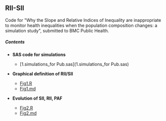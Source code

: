 ## RII-SII
Code for "Why the Slope and Relative Indices of Inequality are inappropriate to monitor health inequalities when the population composition changes: a simulation study", submitted to BMC Public Health.

##### Contents

* **SAS code for simulations**
  * [1.simulations_for Pub.sas](1.simulations_for Pub.sas)

* **Graphical definition of RII/SII**
  * [Fig1.R](Fig1.R)
  * [Fig1.md](Fig1.md)

* **Evolution of SII, RII, PAF**
  * [Fig2.R](Fig2.R)
  * [Fig2.md](Fig2.md)
